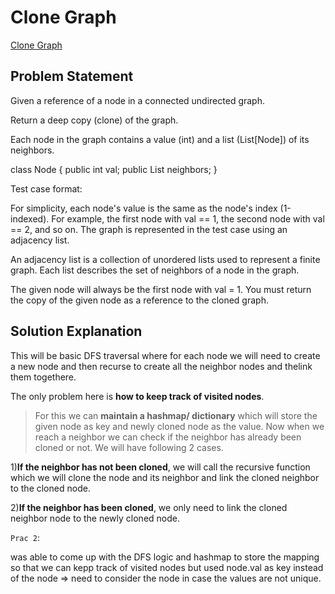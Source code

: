 # Clone Graph

[Clone Graph](https://leetcode.com/problems/clone-graph/description/)

## Problem Statement

Given a reference of a node in a connected undirected graph.

Return a deep copy (clone) of the graph.

Each node in the graph contains a value (int) and a list (List[Node]) of its neighbors.

class Node {
public int val;
public List<Node> neighbors;
}

Test case format:

For simplicity, each node's value is the same as the node's index (1-indexed). For example, the first node with val == 1, the second node with val == 2, and so on. The graph is represented in the test case using an adjacency list.

An adjacency list is a collection of unordered lists used to represent a finite graph. Each list describes the set of neighbors of a node in the graph.

The given node will always be the first node with val = 1. You must return the copy of the given node as a reference to the cloned graph.

## Solution Explanation

This will be basic DFS traversal where for each node we will need to create a new node and then recurse to create all the neighbor nodes and thelink them togethere.

The only problem here is **how to keep track of visited nodes**.

> For this we can **maintain a hashmap/ dictionary** which will store the given node as key and newly cloned node as the value. Now when we reach a neighbor we can check if the neighbor has already been cloned or not. We will have following 2 cases.

1)**If the neighbor has not been cloned**, we will call the recursive function which we will clone the node and its neighbor and link the cloned neighbor to the cloned node.

2)**If the neighbor has been cloned**, we only need to link the cloned neighbor node to the newly cloned node.

`Prac 2`:

was able to come up with the DFS logic and hashmap to store the mapping so that we can kepp track of visited nodes but used node.val as key instead of the node => need to consider the node in case the values are not unique.

